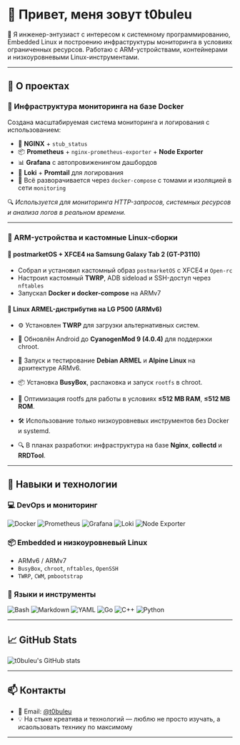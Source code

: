 # 👋 Привет, меня зовут t0buleu

📡 Я инженер-энтузиаст с интересом к системному программированию, Embedded Linux и построению инфраструктуры мониторинга в условиях ограниченных ресурсов. Работаю с ARM-устройствами, контейнерами и низкоуровневыми Linux-инструментами.

---

## 🚀 О проектах

### 🧠 Инфраструктура мониторинга на базе Docker

Создана масштабируемая система мониторинга и логирования с использованием:

- 🧩 **NGINX** + `stub_status`
- 📦 **Prometheus** + `nginx-prometheus-exporter` + **Node Exporter**
- 📊 **Grafana** с автопровиженингом дашбордов
- 📄 **Loki** + **Promtail** для логирования
- 🐳 Всё разворачивается через `docker-compose` с томами и изоляцией в сети `monitoring`

🔍 *Используется для мониторинга HTTP-запросов, системных ресурсов и анализа логов в реальном времени.*

---

### 📱 ARM-устройства и кастомные Linux-сборки

#### 📌 **postmarketOS + XFCE4 на Samsung Galaxy Tab 2 (GT-P3110)**

- Собрал и установил кастомный образ `postmarketOS` с XFCE4 и `Open-rc`
- Настроил кастомный **TWRP**, ADB sideload и SSH-доступ через `nftables`
- Запускал **Docker и docker-compose** на ARMv7

#### 📌 **Linux ARMEL-дистрибутив на LG P500 (ARMv6)**

- ⚙️ Установлен **TWRP** для загрузки альтернативных систем.
- 📲 Обновлён Android до **CyanogenMod 9 (4.0.4)** для поддержки chroot.
- 🐧 Запуск и тестирование **Debian ARMEL** и **Alpine Linux** на архитектуре ARMv6.
- 📦 Установка **BusyBox**, распаковка и запуск `rootfs` в chroot.
- 🧠 Оптимизация rootfs для работы в условиях **≤512 MB RAM**, **≤512 MB ROM**.
- 🛠️ Использование только низкоуровневых инструментов без Docker и systemd.

- 🔍 В планах разработки: инфраструктура на базе **Nginx**, **collectd** и **RRDTool**.

---

## 🧰 Навыки и технологии

### 💻 DevOps и мониторинг

![Docker](https://img.shields.io/badge/-Docker-2496ED?logo=docker&logoColor=white&style=flat)
![Prometheus](https://img.shields.io/badge/-Prometheus-E6522C?logo=prometheus&logoColor=white&style=flat)
![Grafana](https://img.shields.io/badge/-Grafana-F46800?logo=grafana&logoColor=white&style=flat)
![Loki](https://img.shields.io/badge/-Loki-0E1117?logo=grafana&style=flat)
![Node Exporter](https://img.shields.io/badge/-Node%20Exporter-000000?style=flat&logo=prometheus)

### 📦 Embedded и низкоуровневый Linux

- ARMv6 / ARMv7
- `BusyBox`, `chroot`, `nftables`, `OpenSSH`
- `TWRP`, `CWM`, `pmbootstrap`

### 🧪 Языки и инструменты

![Bash](https://img.shields.io/badge/-Bash-121011?logo=gnu-bash&style=flat)
![Markdown](https://img.shields.io/badge/-Markdown-000000?logo=markdown&style=flat)
![YAML](https://img.shields.io/badge/-YAML-CB171E?logo=yaml&style=flat)
![Go](https://img.shields.io/badge/-Go-00ADD8?logo=go&logoColor=white&style=flat)
![C++](https://img.shields.io/badge/-C++-00599C?logo=c%2b%2b&logoColor=white&style=flat)
![Python](https://img.shields.io/badge/-Python-3776AB?logo=python&logoColor=white&style=flat)

---

## 📈 GitHub Stats

![t0buleu's GitHub stats](https://github-readme-stats.vercel.app/api?username=t0buleu&show_icons=true&theme=dark&hide_title=true)

---

## 📫 Контакты

- 🔗 Email: [@t0buleu](email:i@t0buleu.ru)
- 💡 На стыке креатива и технологий — люблю не просто изучать, а исаользовать технику по максимому

---

